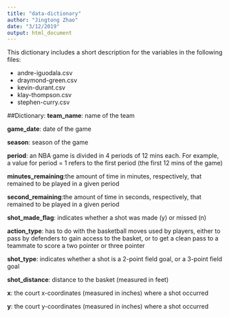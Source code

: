 ```yaml
---
title: "data-dictionary"
author: "Jingtong Zhao"
date: "3/12/2019"
output: html_document
---
```



This dictionary includes a short description for the variables in the following files:

* andre-iguodala.csv
* draymond-green.csv
* kevin-durant.csv
* klay-thompson.csv
* stephen-curry.csv

##Dictionary:
**team_name**: name of the team

**game_date**: date of the game

**season**: season of the game

**period**: an NBA game is divided in 4 periods of 12 mins each. For example, a value for period = 1 refers to the first period (the first 12 mins of the game)

**minutes_remaining**:the amount of time in minutes, respectively, that remained to be played in a given period

**second_remaining**:the amount of time in seconds, respectively, that remained to be played in a given period

**shot_made_flag**: indicates whether a shot was made (y) or missed (n)

**action_type**: has to do with the basketball moves used by players, either to pass by defenders to gain access to the basket, or to get a clean pass to a teammate to score a two pointer or three pointer

**shot_type**: indicates whether a shot is a 2-point field goal, or a 3-point field goal

**shot_distance**: distance to the basket (measured in feet)

**x**: the court x-coordinates (measured in inches) where a shot occurred

**y**: the court y-coordinates (measured in inches) where a shot occurred
